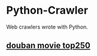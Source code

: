 # Python-Crawler
Web crawlers wrote with Python.

## [douban movie top250](douban_movie_top250/README.md)

